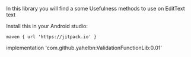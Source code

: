 In this library you will find a some Usefulness methods to use on EditText text

Install this in your Android studio:

    maven { url 'https://jitpack.io' }



implementation 'com.github.yahelbn:ValidationFunctionLib:0.01'
